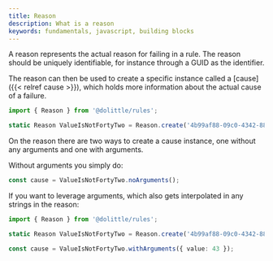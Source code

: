 ```yaml
---
title: Reason
description: What is a reason
keywords: fundamentals, javascript, building blocks
---
```

A reason represents the actual reason for failing in a rule. The reason should be
uniquely identifiable, for instance through a GUID as the identifier.

The reason can then be used to create a specific instance called a [cause]({{< relref cause >}}),
which holds more information about the actual cause of a failure.

```typescript
import { Reason } from '@dolittle/rules';

static Reason ValueIsNotFortyTwo = Reason.create('4b99af88-09c0-4342-8876-24c42a48d728', 'Value should be forty two');
```

On the reason there are two ways to create a cause instance, one without any arguments and
one with arguments.

Without arguments you simply do:

```typescript
const cause = ValueIsNotFortyTwo.noArguments();
```

If you want to leverage arguments, which also gets interpolated in any strings in the reason:

```typescript
import { Reason } from '@dolittle/rules';

static Reason ValueIsNotFortyTwo = Reason.create('4b99af88-09c0-4342-8876-24c42a48d728', 'Value '{value}' should be forty two');

const cause = ValueIsNotFortyTwo.withArguments({ value: 43 });
```
